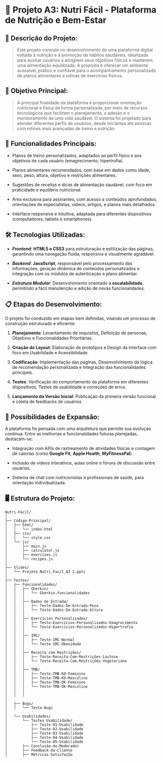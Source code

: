 # 🍎 Projeto A3: Nutri Fácil - Plataforma de Nutrição e Bem-Estar

## 📑 Descrição do Projeto:

> Este projeto consiste no desenvolvimento de uma plataforma digital voltada à nutrição e à promoção de hábitos saudáveis, idealizada para auxiliar usuários a atingirem seus objetivos físicos e manterem uma alimentação equilibrada. A proposta é oferecer um ambiente acessível, prático e confiável para o acompanhamento personalizado de planos alimentares e rotinas de exercícios físicos.

## 🎯 Objetivo Principal:
> A principal finalidade da plataforma é proporcionar orientação nutricional e física de forma personalizada, por meio de recursos tecnológicos que facilitam o planejamento, a adesão e o monitoramento de uma vida saudável. O sistema foi projetado para atender diferentes perfis de usuários, desde iniciantes até pessoas com rotinas mais avançadas de treino e nutrição.

## 🔧 Funcionalidades Principais:
* Planos de treino personalizados, adaptados ao perfil físico e aos objetivos de cada usuário (emagrecimento, hipertrofia).

* Planos alimentares recomendados, com base em dados como idade, sexo, peso, altura, objetivo e restrições alimentares.

* Sugestões de receitas e dicas de alimentação saudável, com foco em praticidade e equilíbrio nutricional.

* Área exclusiva para assinantes, com acesso a conteúdos aprofundados, orientações de especialistas, vídeos, artigos, e planos mais detalhados.

* Interface responsiva e intuitiva, adaptada para diferentes dispositivos (computadores, tablets e smartphones).

## 🛠️ Tecnologias Utilizadas:
* ***Frontend***: **HTML5 e CSS3** para estruturação e estilização das páginas, garantindo uma navegação fluida, responsiva e visualmente agradável.

* ***Backend***: **JavaScript**, responsável pelo processamento das informações, geração dinâmica de conteúdos personalizados e integração com os módulos de autenticação e plano alimentar.

* ***Estrutura Modular***: Desenvolvimento orientado à **escalabilidade**, permitindo a fácil manutenção e adição de novas funcionalidades.

## 📋 Etapas do Desenvolvimento:
O projeto foi conduzido em etapas bem definidas, visando um processo de construção estruturado e eficiente:

1. **Planejamento**: Levantamento de requisitos, Definição de personas, Objetivos e Funcionalidades Prioritárias.

2. **Criação do Layout**: Elaboração de protótipos e Design da Interface com foco em Usabilidade e Acessibilidade.

3. **Codificação**: Implementação das páginas, Desenvolvimento da lógica de recomendação personalizada e Integração das funcionalidades principais.

4. **Testes**: Verificação do comportamento da plataforma em diferentes dispositivos, Testes de usabilidade e correções de erros.

5. **Lançamento da Versão Inicial**: Publicação da primeira versão funcional e coleta de feedbacks de usuários.

## 🚀 Possibilidades de Expansão:
A plataforma foi pensada com uma arquitetura que permite sua evolução contínua. Entre as melhorias e funcionalidades futuras planejadas, destacam-se:

* Integração com APIs de rastreamento de atividades físicas e contagem de calorias (como **Google Fit**, **Apple Health**, **MyFitnessPal**).

* Inclusão de vídeos interativos, aulas online e fóruns de discussão entre usuários.

* Sistema de chat com nutricionistas e profissionais de saúde, para orientação individualizada.

## 🖥️ Estrutura do Projeto:

```plaintext
Nutri-Fácil/
│
├── Código-Principal/
│   ├── html/
│   │   └── index.html
│   ├── css/
│   │   └── style.css
│   └── js/
│       ├── main.js
│       ├── calculator.js
│       ├── exercises.js
│       └── recipes.js
│
├── Slides/
│   └── Projeto_Nutri_Facil_A3 2.pptx
│
├── Testes/
│   ├── Funcionalidades/
│   │   ├── Gherkin/
│   │   │   └── Gherkin.funcionalidades
│   │   │
│   │   ├── Dados de Entrada/
│   │   │   ├── Teste-Dados-De-Entrada-Peso
│   │   │   └── Teste-Dados-De-Entrada-Altura
│   │   │
│   │   ├── Exercícios Personalizados/
│   │   │   ├── Teste-Exercícios-Personalizados-Emagrecimento
│   │   │   └── Teste-Exercícios-Personalizados-Hipertrofia
│   │   │
│   │   ├── IMC/
│   │   │   ├── Teste-IMC-Normal
│   │   │   └── Teste-IMC-Obesidade
│   │   │
│   │   ├── Receita com Restrições/
│   │   │   ├── Teste-Receita-Com-Restrições-Lactose
│   │   │   └── Teste-Receita-Com-Restrições-Vegetariana
│   │   │
│   │   ├── TMB/
│   │   │   ├── Teste-TMB-KO-Feminino
│   │   │   ├── Teste-TMB-KO-Masculino
│   │   │   ├── Teste-TMB-OK-Feminino
│   │   │   └── Teste-TMB-OK-Masculino
│   │   │
│   │   |
│
│   ├── Bugs/
│   │   └── Teste-Bugs
│
│   └── Usabilidades/
│       └── Testes Usabilidade/
│           ├── Teste-01-Usabilidade
│           ├── Teste-02-Usabilidade
│           ├── Teste-03-Usabilidade
│           ├── Teste-04-Usabilidade
│           └── Teste-05-Usabilidade
│       ├── Conclusão-do-Moderador
│       ├── Feedback-do-Cliente
│       ├── Métricas-Satisfação



